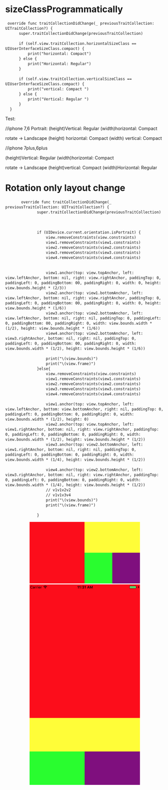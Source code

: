 # sizeClassProgrammatically


     override func traitCollectionDidChange(_ previousTraitCollection: UITraitCollection?) {
          super.traitCollectionDidChange(previousTraitCollection)

          if (self.view.traitCollection.horizontalSizeClass == UIUserInterfaceSizeClass.compact) {
              print("horizontal: Compact")
          } else {
              print("Horizontal: Regular")
          }

          if (self.view.traitCollection.verticalSizeClass == UIUserInterfaceSizeClass.compact) {
              print("vertical: Compact ")
          } else {
              print("Vertical: Regular ")
          }
      }
      
Test:      

//iphone 7,6
Portrait:
(height)Vertical: Regular 
(width)horizontal: Compact 


rotate -> Landscape
(height) horizontal: Compact
(width)  vertical: Compact

//iphone 7plus,6plus

(height)Vertical: Regular 
(width)horizontal: Compact 

rotate -> Landscape
(height)vertical: Compact 
(width)Horizontal: Regular



# Rotation only layout change 

           override func traitCollectionDidChange(_ previousTraitCollection: UITraitCollection?) {
                  super.traitCollectionDidChange(previousTraitCollection)



                  if (UIDevice.current.orientation.isPortrait) {
                      view.removeConstraints(view.constraints)
                      view1.removeConstraints(view1.constraints)
                      view2.removeConstraints(view2.constraints)
                      view3.removeConstraints(view3.constraints)
                      view4.removeConstraints(view4.constraints)


                      view1.anchor(top: view.topAnchor, left: view.leftAnchor, bottom: nil, right: view.rightAnchor, paddingTop: 0, paddingLeft: 0, paddingBottom: 00, paddingRight: 0, width: 0, height: view.bounds.height * (2/3))
                      view2.anchor(top: view1.bottomAnchor, left: view.leftAnchor, bottom: nil, right: view.rightAnchor, paddingTop: 0, paddingLeft: 0, paddingBottom: 00, paddingRight: 0, width: 0, height: view.bounds.height * (1/6))
                      view3.anchor(top: view2.bottomAnchor, left: view.leftAnchor, bottom: nil, right: nil, paddingTop: 0, paddingLeft: 0, paddingBottom: 00, paddingRight: 0, width: view.bounds.width * (1/2), height: view.bounds.height * (1/6))
                      view4.anchor(top: view2.bottomAnchor, left: view3.rightAnchor, bottom: nil, right: nil, paddingTop: 0, paddingLeft: 0, paddingBottom: 00, paddingRight: 0, width: view.bounds.width * (1/2), height: view.bounds.height * (1/6))

                      print("\(view.bounds)")
                      print("\(view.frame)")
                  }else{
                      view.removeConstraints(view.constraints)
                      view1.removeConstraints(view1.constraints)
                      view2.removeConstraints(view2.constraints)
                      view3.removeConstraints(view3.constraints)
                      view4.removeConstraints(view4.constraints)

                      view1.anchor(top: view.topAnchor, left: view.leftAnchor, bottom: view.bottomAnchor, right: nil, paddingTop: 0, paddingLeft: 0, paddingBottom: 0, paddingRight: 0, width: view.bounds.width * (1/2), height: 0)
                      view2.anchor(top: view.topAnchor, left: view1.rightAnchor, bottom: nil, right: view.rightAnchor, paddingTop: 0, paddingLeft: 0, paddingBottom: 0, paddingRight: 0, width: view.bounds.width * (1/2), height: view.bounds.height * (1/2))
                      view3.anchor(top: view2.bottomAnchor, left: view1.rightAnchor, bottom: nil, right: nil, paddingTop: 0, paddingLeft: 0, paddingBottom: 0, paddingRight: 0, width: view.bounds.width * (1/4), height: view.bounds.height * (1/2))

                      view4.anchor(top: view2.bottomAnchor, left: view3.rightAnchor, bottom: nil, right: view.rightAnchor, paddingTop: 0, paddingLeft: 0, paddingBottom: 0, paddingRight: 0, width: view.bounds.width * (1/4), height: view.bounds.height * (1/2))
                      // v1v1v2v2
                      // v1v1v3v4
                      print("\(view.bounds)")
                      print("\(view.frame)")

                  }

<p align="center">
  <img src="https://github.com/ericyu423/sizeClassProgrammatically/blob/master/land.png" width="350"/>
  <img src="https://github.com/ericyu423/sizeClassProgrammatically/blob/master/port.png" width="350"/>
</p>

